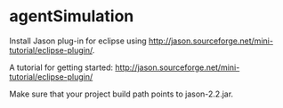 # agentSimulation

Install Jason plug-in for eclipse using http://jason.sourceforge.net/mini-tutorial/eclipse-plugin/.

A tutorial for getting started: http://jason.sourceforge.net/mini-tutorial/eclipse-plugin/

Make sure that your project build path points to jason-2.2.jar.